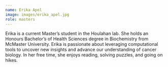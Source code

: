 ```yaml
---
name: Erika Apel
image: images/erika_apel.jpg
role: masters
---
```


Erika is a current Master’s student in the Houlahan lab. She holds an Honours Bachelor’s of Health Sciences degree in Biochemistry from McMaster University. Erika is passionate about leveraging computational tools to uncover new insights and advance our understanding of cancer biology. In her free time, she enjoys reading, solving puzzles, and going on hikes.
